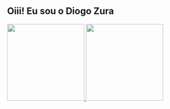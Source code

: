 ## Oiii! Eu sou o Diogo Zura
 <div>
  <a href="https://github.com/diogozura">
  <img height="180em" src="https://github-readme-stats.vercel.app/api?username=diogozura&show_icons=true&theme=dracula&include_all_commits=true&count_private=true"/>
  <img height="180em" src="https://https://github-readme-stats.vercel.app/api/top-langs/?username=diogozura&layout=compact&langs_count=8&theme=dracula"/>
<div>
